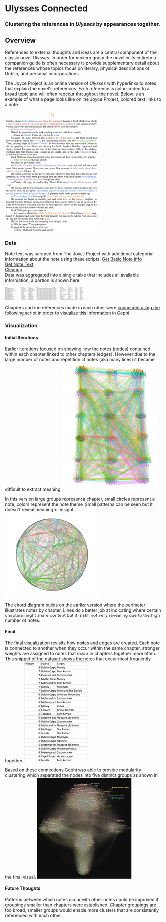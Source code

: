 # Ulysses Connected
### Clustering the references in *Ulysses* by appearances together.

## Overview
References to external thoughts and ideas are a central component of the classic novel *Ulysses*. In order for modern grasp the novel in its entirety a companion guide is often necessary to provide supplementary detail about the references whose topics focus on literary, physical descriptions of Dublin, and personal incorporations. 

The Joyce Project is an online version of *Ulysses* with hyperlinks to notes that explain the novel's references. Each reference is color-coded to a broad topic and will often reoccur throughout the novel. Below is an example of what a page looks like on the Joyce Project, colored text links to a note.

<img src="/images/jpexample.png" height="30%" width="60%">

### Data
Note text was scraped from The Joyce Project with additional categorial information about the note using these scripts:
[Get Basic Note Info](/nongephi/01_Data/01_note_info.py)  
[Get Note Text](/nongephi/01_Data/02_note_text.py)  
[Cleanup](/nongephi/01_Data/03_note_cleanup.py)  
Data was aggregated into a single table that includes all available information, a portion is shown here:

<img src="/images/notes_table.png" height="25%" width="50%">

Chapters and the references made to each other were [connected using the following script](/nongephi/01_Data/04_edges.py) in order to visualize this information in Gephi.

### Visualization
#### Initial Iterations
Earlier iterations focused on showing how the notes (nodes) contained within each chapter linked to other chapters (edges). However due to the large number of notes and repetition of notes (aka many lines) it became difficult to extract meaning.
<img src="/images/uc_iter1.png" height="40%" width="60%">

In this version large groups represent a chapter, small circles represent a note, colors represent the note theme. Small patterns can be seen but it doesn't reveal meaningful insight.
<img src="/images/uc_iter2.png" height="40%" width="60%">

The chord diagram builds on the earlier version where the perimeter illustrates notes by chapter. Lines do a better job at indicating where certain chapters might share content but it is still not very revealing due to the high number of notes.
#### Final
The final visualization revisits how nodes and edges are created. Each note is connected to another when they occur within the same chapter, stronger weights are assigned to notes that occur in chapters together more often. This snippet of the dataset shows the notes that occur most frequently together.
<img src="/images/notes_table1.png" height="25%" width="40%">

Based on these connections Gephi was able to provide modularity clustering which separated the nodes into five distinct groups as shown in the final visual.
<img src="/images/uc_iter3.png" height="40%" width="60%">

#### Future Thoughts
Patterns between which notes occur with other notes could be improved if groupings smaller than chapters were established. Chapter groupings are too broad, smaller groups would enable more clusters that are consistently referenced with each other.
